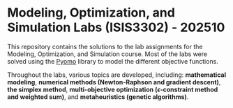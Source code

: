 # Modeling, Optimization, and Simulation Labs (ISIS3302) - 202510

This repository contains the solutions to the lab assignments for the Modeling, Optimization, and Simulation course. Most of the labs were solved using the [Pyomo](https://www.pyomo.org/) library to model the different objective functions.

Throughout the labs, various topics are developed, including: **mathematical modeling**, **numerical methods (Newton-Raphson and gradient descent)**, **the simplex method**, **multi-objective optimization ($\epsilon$-constraint method and weighted sum)**, and **metaheuristics (genetic algorithms)**.
